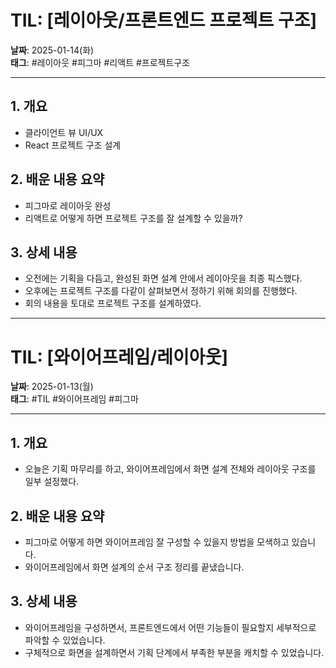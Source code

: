 
# TIL: [레이아웃/프론트엔드 프로젝트 구조]

**날짜**: 2025-01-14(화)  
**태그**: #레이아웃 #피그마 #리액트 #프로젝트구조

---

## 1. 개요
- 클라이언트 뷰 UI/UX
- React 프로젝트 구조 설계

## 2. 배운 내용 요약
- 피그마로 레이아웃 완성
- 리액트로 어떻게 하면 프로젝트 구조를 잘 설계할 수 있을까?

## 3. 상세 내용
- 오전에는 기획을 다듬고, 완성된 화면 설계 안에서 레이아웃을 최종 픽스했다.
- 오후에는 프로젝트 구조를 다같이 살펴보면서 정하기 위해 회의를 진행했다.
- 회의 내용을 토대로 프로젝트 구조를 설계하였다.

---

# TIL: [와이어프레임/레이아웃]

**날짜**: 2025-01-13(월)  
**태그**: #TIL #와이어프레임 #피그마

---

## 1. 개요
- 오늘은 기획 마무리를 하고, 와이어프레임에서 화면 설계 전체와 레이아웃 구조를 일부 설정했다.

## 2. 배운 내용 요약
- 피그마로 어떻게 하면 와이어프레임 잘 구성할 수 있을지 방법을 모색하고 있습니다.
- 와이어프레임에서 화면 설계의 순서 구조 정리를 끝냈습니다.

## 3. 상세 내용
- 와이어프레임을 구성하면서, 프론트엔드에서 어떤 기능들이 필요할지 세부적으로 파악할 수 있었습니다.
- 구체적으로 화면을 설계하면서 기획 단계에서 부족한 부분을 캐치할 수 있었습니다.

